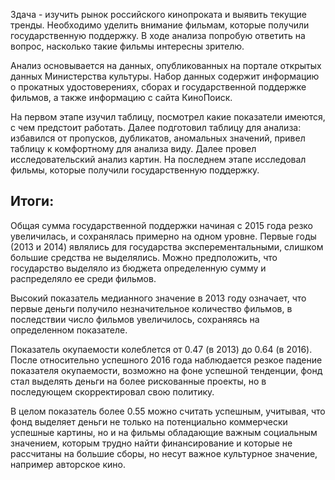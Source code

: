 Здача - изучить рынок российского кинопроката и выявить текущие тренды. 
Необходимо уделить внимание фильмам, которые получили государственную поддержку. В ходе анализа попробую ответить на вопрос, насколько такие фильмы интересны зрителю.

Анализ основывается на данных, опубликованных на портале открытых данных Министерства культуры. Набор данных содержит информацию о прокатных удостоверениях, сборах и государственной поддержке фильмов, а также информацию с сайта КиноПоиск.

На первом этапе изучил таблицу, посмотрел какие показатели имеются, с чем предстоит работать. 
Далее подготовил таблицу для анализа: избавился от пропусков, дубликатов, аномальных значений, привел таблицу к комфортному для анализа виду. 
Далее провел исследовательский анализ картин. На последнем этапе исследовал фильмы, которые получили государственную поддержку.



## Итоги:

Общая сумма государственной поддержки начиная с 2015 года резко увеличилась, и сохранялась примерно на одном уровне. Первые годы (2013 и 2014) являлись для государства эксперементальными, слишком большие средства не выделялись. Можно предположить, что государство выделяло из бюджета определенную сумму и распределяло ее среди фильмов.

Высокий показатель медианного значение в 2013 году означает, что первые деньги получило незначительное количество фильмов, в последствии число фильмов увеличилось, сохраняясь на определенном показателе.

Показатель окупаемости колеблется от 0.47 (в 2013) до 0.64 (в 2016). После относительно успешного 2016 года наблюдается резкое падение показателя окупаемости, возможно на фоне успешной тенденции, фонд стал выделять деньги на более рискованные проекты, но в последующем скорректировал свою политику.

В целом показатель более 0.55 можно считать успешным, учитывая, что фонд выделяет деньги не только на потенциально коммерчески успешные картины, но и на фильмы обладающие важным социальным значением, которым трудно найти финансирование и которые не рассчитаны на большие сборы, но несут важное культурное значение, например авторское кино.

